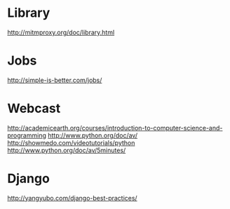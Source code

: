 Library
====

http://mitmproxy.org/doc/library.html

Jobs
====
http://simple-is-better.com/jobs/

Webcast
====
http://academicearth.org/courses/introduction-to-computer-science-and-programming
http://www.python.org/doc/av/
http://showmedo.com/videotutorials/python
http://www.python.org/doc/av/5minutes/

Django
====
http://yangyubo.com/django-best-practices/
